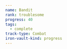 ```yaml
---
name: Bandit
rank: troublesome
progress: 40
tags:
  - complete
track-type: Combat
iron-vault-kind: progress
---
```



```iron-vault-track
```

